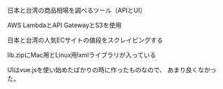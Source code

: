 日本と台湾の商品相場を調べるツール（APIとUI）

AWS LambdaとAPI GatewayとS3を使用

日本と台湾の人気ECサイトの値段をスクレイピングする

lib.zipにMac用とLinux用lxmlライブラリが入っている

UIはvue.jsを使い始めたばかりの時に作ったものなので、
あまり良くなかった。
